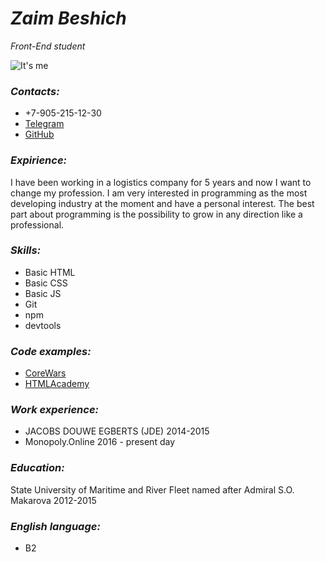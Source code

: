 # _Zaim Beshich_
_Front-End student_

![It's me](https://sun9-41.userapi.com/ixewhEkR9hv4SJiJq7EFswBZT5RTQYRcjYvrCQ/Z7o8n5Xe3dA.jpg)

### _Contacts:_
* +7-905-215-12-30
* [Telegram](https://t.me/ZaimGagarin)
* [GitHub](https://github.com/ZaimBeshich)

### _Expirience:_

I have been working in a logistics company for 5 years and now I want to change my profession.
I am very interested in programming as the most developing industry at the moment and have a personal interest.
The best part about programming is the possibility to grow in any direction like a professional.


### _Skills:_
* Basic HTML
* Basic CSS
* Basic JS
* Git
* npm
* devtools

### _Code examples:_

* [CoreWars](https://www.codewars.com/users/ZaimBeshich)
* [HTMLAcademy](https://htmlacademy.ru/profile/id964767)


### _Work experience:_
* JACOBS DOUWE EGBERTS (JDE) 2014-2015
* Monopoly.Online 2016 - present day

### _Education:_

State University of Maritime and River Fleet named after Admiral S.O. Makarova 2012-2015


### _English language:_
* B2

